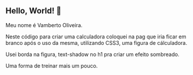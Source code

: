 ## Hello, World! 👋

Meu nome é Vamberto Oliveira.

Neste código para criar uma calculadora coloquei na pag que iria ficar em branco após o uso da mesma, utilizando CSS3, uma figura de cálculadora.

Usei borda na figura, text-shadow no h1 pra criar um efeito sombreado.

Uma forma de treinar mais um pouco.
